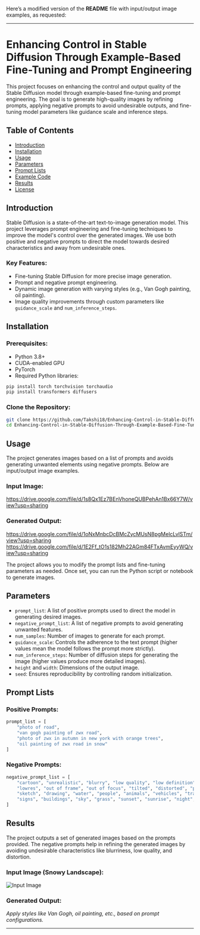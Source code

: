 Here’s a modified version of the **README** file with input/output image examples, as requested:

---

# Enhancing Control in Stable Diffusion Through Example-Based Fine-Tuning and Prompt Engineering

This project focuses on enhancing the control and output quality of the Stable Diffusion model through example-based fine-tuning and prompt engineering. The goal is to generate high-quality images by refining prompts, applying negative prompts to avoid undesirable outputs, and fine-tuning model parameters like guidance scale and inference steps.

## Table of Contents

- [Introduction](#introduction)
- [Installation](#installation)
- [Usage](#usage)
- [Parameters](#parameters)
- [Prompt Lists](#prompt-lists)
- [Example Code](#example-code)
- [Results](#results)
- [License](#license)

## Introduction

Stable Diffusion is a state-of-the-art text-to-image generation model. This project leverages prompt engineering and fine-tuning techniques to improve the model's control over the generated images. We use both positive and negative prompts to direct the model towards desired characteristics and away from undesirable ones.

### Key Features:
- Fine-tuning Stable Diffusion for more precise image generation.
- Prompt and negative prompt engineering.
- Dynamic image generation with varying styles (e.g., Van Gogh painting, oil painting).
- Image quality improvements through custom parameters like `guidance_scale` and `num_inference_steps`.

## Installation

### Prerequisites:
- Python 3.8+
- CUDA-enabled GPU
- PyTorch
- Required Python libraries:

```bash
pip install torch torchvision torchaudio
pip install transformers diffusers
```

### Clone the Repository:
```bash
git clone https://github.com/Takshi18/Enhancing-Control-in-Stable-Diffusion-Through-Example-Based-Fine-Tuning-and-Prompt-Engineering
cd Enhancing-Control-in-Stable-Diffusion-Through-Example-Based-Fine-Tuning-and-Prompt-Engineering
```

## Usage

The project generates images based on a list of prompts and avoids generating unwanted elements using negative prompts. Below are input/output image examples.

### Input Image:
https://drive.google.com/file/d/1s8Qx1Ez7BEnVhoneQUBPehAn1Bx66Y7W/view?usp=sharing

### Generated Output:
https://drive.google.com/file/d/1oNxMnbcDcBMcZycMUsN8pgMelcLvlSTm/view?usp=sharing
https://drive.google.com/file/d/1E2Ff_tO1s182Mh22AGm84FTxAvmEyyWQ/view?usp=sharing


The project allows you to modify the prompt lists and fine-tuning parameters as needed. Once set, you can run the Python script or notebook to generate images.

## Parameters

- `prompt_list`: A list of positive prompts used to direct the model in generating desired images.
- `negative_prompt_list`: A list of negative prompts to avoid generating unwanted features.
- `num_samples`: Number of images to generate for each prompt.
- `guidance_scale`: Controls the adherence to the text prompt (higher values mean the model follows the prompt more strictly).
- `num_inference_steps`: Number of diffusion steps for generating the image (higher values produce more detailed images).
- `height` and `width`: Dimensions of the output image.
- `seed`: Ensures reproducibility by controlling random initialization.

## Prompt Lists

### Positive Prompts:

```python
prompt_list = [
    "photo of road",
    "van gogh painting of zwx road",
    "photo of zwx in autumn in new york with orange trees",
    "oil painting of zwx road in snow"
]
```

### Negative Prompts:

```python
negative_prompt_list = [
    "cartoon", "unrealistic", "blurry", "low quality", "low definition",
    "lowres", "out of frame", "out of focus", "tilted", "distorted", "painting",
    "sketch", "drawing", "water", "people", "animals", "vehicles", "traffic lights",
    "signs", "buildings", "sky", "grass", "sunset", "sunrise", "night", "indoors", "blurred motion"
]
```

## Results

The project outputs a set of generated images based on the prompts provided. The negative prompts help in refining the generated images by avoiding undesirable characteristics like blurriness, low quality, and distortion.

### Input Image (Snowy Landscape):
![Input Image](./mnt/data/Screenshot%202024-10-01%20at%206.34.02%20PM.png)

### Generated Output:
*Apply styles like Van Gogh, oil painting, etc., based on prompt configurations.*

---
